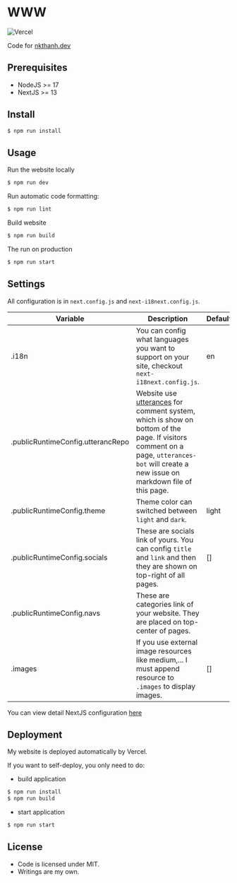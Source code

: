 # WWW

![Vercel](http://therealsujitk-vercel-badge.vercel.app/?app=www)

Code for [nkthanh.dev](https://nkthanh.dev)

## Prerequisites

- NodeJS >= 17
- NextJS >= 13

## Install

```bash
$ npm run install
```

## Usage

Run the website locally

```bash
$ npm run dev
```

Run automatic code formatting:

```bash
$ npm run lint
```

Build website
```bash
$ npm run build
```

The run on production

```bash
$ npm run start
```

## Settings

All configuration is in `next.config.js` and `next-i18next.config.js`.

| Variable                          | Description                                                                                                                                                                                                                       | Default |
|-----------------------------------|-----------------------------------------------------------------------------------------------------------------------------------------------------------------------------------------------------------------------------------|---------|
| .i18n                             | You can config what languages you want to support on your site, checkout `next-i18next.config.js`.                                                                                                                                | en      |
| .publicRuntimeConfig.utterancRepo | Website use [utterances](https://github.com/utterance/utterances) for comment system, which is show on bottom of the page. If visitors comment on a page, `utterances-bot` will create a new issue on markdown file of this page. |         |
| .publicRuntimeConfig.theme        | Theme color can switched between `light` and `dark`.                                                                                                                                                                              | light   |
| .publicRuntimeConfig.socials      | These are socials link of yours. You can config `title` and `link` and then they are shown on top-right of all pages.                                                                                                             | []      |
| .publicRuntimeConfig.navs         | These are categories link of your website. They are placed on top-center of pages.                                                                                                                                                |         |
| .images                           | If you use external image resources like medium,... I must append resource to `.images` to display images.                                                                                                                        | []      |

You can view detail NextJS configuration [here](https://nextjs.org/docs/pages/api-reference/next-config-js)

## Deployment

My website is deployed automatically by Vercel.

If you want to self-deploy, you only need to do:

- build application

```bash
$ npm run install
$ npm run build
```
- start application
```bash
$ npm run start
```

## License

- Code is licensed under MIT.
- Writings are my own.
